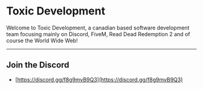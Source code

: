 # Toxic Development
Welcome to Toxic Development, a canadian based software development team focusing 
mainly on Discord, FiveM, Read Dead Redemption 2 and of course the World Wide Web!

--- 

## Join the Discord
- [https://discord.gg/f8g9mvB9Q3](https://discord.gg/f8g9mvB9Q3)
